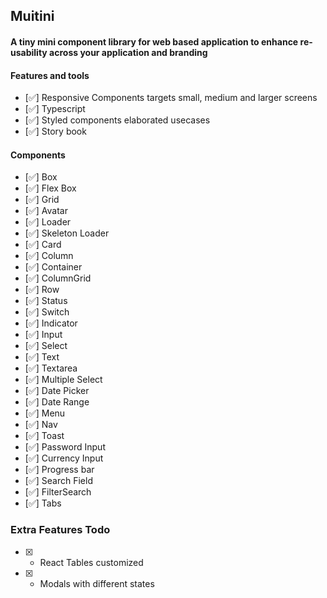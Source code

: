 ## Muitini

#### A tiny mini component library for web based application to enhance re-usability across your application and branding


#### Features and tools
- [✅] Responsive Components targets small, medium and larger screens
- [✅] Typescript
- [✅] Styled components elaborated usecases
- [✅] Story book




#### Components
- [✅] Box
- [✅] Flex Box
- [✅] Grid
- [✅] Avatar
- [✅] Loader
- [✅] Skeleton Loader
- [✅] Card
- [✅] Column
- [✅] Container
- [✅] ColumnGrid
- [✅] Row
- [✅] Status
- [✅] Switch
- [✅] Indicator
- [✅] Input
- [✅] Select
- [✅] Text
- [✅] Textarea
- [✅] Multiple Select
- [✅] Date Picker
- [✅] Date Range 
- [✅] Menu
- [✅] Nav
- [✅] Toast
- [✅] Password Input
- [✅] Currency Input
- [✅] Progress bar
- [✅] Search Field
- [✅] FilterSearch
- [✅] Tabs






### Extra Features Todo
- [x] - React Tables customized
- [x] - Modals with different states